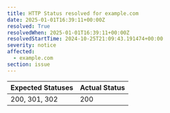 ```yaml
---
title: HTTP Status resolved for example.com
date: 2025-01-01T16:39:11+00:00Z
resolved: True
resolvedWhen: 2025-01-01T16:39:11+00:00Z
resolvedStartTime: 2024-10-25T21:09:43.191474+00:00
severity: notice
affected:
  - example.com
section: issue
---
```


| Expected Statuses | Actual Status  |
|-------------------|----------------|
| 200, 301, 302 | 200 |
